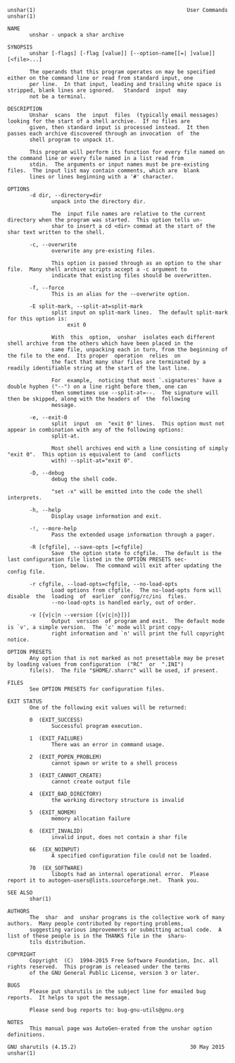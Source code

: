     unshar(1)                                                User Commands                                               unshar(1)

    NAME
           unshar - unpack a shar archive

    SYNOPSIS
           unshar [-flags] [-flag [value]] [--option-name[[=| ]value]] [<file>...]

           The operands that this program operates on may be specified either on the command line or read from standard input, one
           per line.  In that input, leading and trailing white space is stripped, blank lines are ignored.   Standard  input  may
           not be a terminal.

    DESCRIPTION
           Unshar  scans  the  input  files  (typically email messages) looking for the start of a shell archive.  If no files are
           given, then standard input is processed instead.  It then passes each archive discovered through an invocation  of  the
           shell program to unpack it.

           This program will perform its function for every file named on the command line or every file named in a list read from
           stdin.  The arguments or input names must be pre-existing files.  The input list may contain comments, which are  blank
           lines or lines beginning with a '#' character.

    OPTIONS
           -d dir, --directory=dir
                  unpack into the directory dir.

                  The  input file names are relative to the current directory when the program was started.  This option tells un‐
                  shar to insert a cd <dir> commad at the start of the shar text written to the shell.

           -c, --overwrite
                  overwrite any pre-existing files.

                  This option is passed through as an option to the shar file.  Many shell archive scripts accept a -c argument to
                  indicate that existing files should be overwritten.

           -f, --force
                  This is an alias for the --overwrite option.

           -E split-mark, --split-at=split-mark
                  split input on split-mark lines.  The default split-mark for this option is:
                       exit 0

                  With  this  option,  unshar  isolates each different shell archive from the others which have been placed in the
                  same file, unpacking each in turn, from the beginning of the file to the end.  Its proper  operation  relies  on
                  the fact that many shar files are terminated by a readily identifiable string at the start of the last line.

                  For  example,  noticing that most `.signatures' have a double hyphen ("--") on a line right before them, one can
                  then sometimes use --split-at=--.  The signature will then be skipped, along with the headers of  the  following
                  message.

           -e, --exit-0
                  split  input  on  "exit 0" lines.  This option must not appear in combination with any of the following options:
                  split-at.

                  Most shell archives end with a line consisting of simply "exit 0".  This option is equivalent to (and  conflicts
                  with) --split-at="exit 0".

           -D, --debug
                  debug the shell code.

                  "set -x" will be emitted into the code the shell interprets.

           -h, --help
                  Display usage information and exit.

           -!, --more-help
                  Pass the extended usage information through a pager.

           -R [cfgfile], --save-opts [=cfgfile]
                  Save  the option state to cfgfile.  The default is the last configuration file listed in the OPTION PRESETS sec‐
                  tion, below.  The command will exit after updating the config file.

           -r cfgfile, --load-opts=cfgfile, --no-load-opts
                  Load options from cfgfile.  The no-load-opts form will disable  the  loading  of  earlier  config/rc/ini  files.
                  --no-load-opts is handled early, out of order.

           -v [{v|c|n --version [{v|c|n}]}]
                  Output  version  of program and exit.  The default mode is `v', a simple version.  The `c' mode will print copy‐
                  right information and `n' will print the full copyright notice.

    OPTION PRESETS
           Any option that is not marked as not presettable may be preset by loading values from configuration  ("RC"  or  ".INI")
           file(s).  The file "$HOME/.sharrc" will be used, if present.

    FILES
           See OPTION PRESETS for configuration files.

    EXIT STATUS
           One of the following exit values will be returned:

           0  (EXIT_SUCCESS)
                  Successful program execution.

           1  (EXIT_FAILURE)
                  There was an error in command usage.

           2  (EXIT_POPEN_PROBLEM)
                  cannot spawn or write to a shell process

           3  (EXIT_CANNOT_CREATE)
                  cannot create output file

           4  (EXIT_BAD_DIRECTORY)
                  the working directory structure is invalid

           5  (EXIT_NOMEM)
                  memory allocation failure

           6  (EXIT_INVALID)
                  invalid input, does not contain a shar file

           66  (EX_NOINPUT)
                  A specified configuration file could not be loaded.

           70  (EX_SOFTWARE)
                  libopts had an internal operational error.  Please report it to autogen-users@lists.sourceforge.net.  Thank you.

    SEE ALSO
           shar(1)

    AUTHORS
           The  shar  and  unshar programs is the collective work of many authors.  Many people contributed by reporting problems,
           suggesting various improvements or submitting actual code.  A list of these people is in the THANKS file in the  sharu‐
           tils distribution.

    COPYRIGHT
           Copyright  (C)  1994-2015 Free Software Foundation, Inc. all rights reserved.  This program is released under the terms
           of the GNU General Public License, version 3 or later.

    BUGS
           Please put sharutils in the subject line for emailed bug reports.  It helps to spot the message.

           Please send bug reports to: bug-gnu-utils@gnu.org

    NOTES
           This manual page was AutoGen-erated from the unshar option definitions.

    GNU sharutils (4.15.2)                                    30 May 2015                                                unshar(1)
